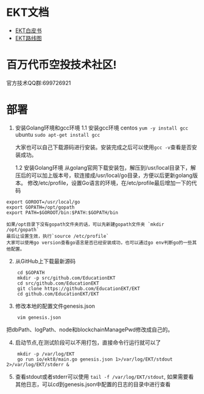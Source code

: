 # EKT文档[](https://github.com/EducationEKT/EKT/tree/master/docs)
   * [EKT白皮书](docs/whitepaper.md)
   * [EKT路线图](docs/roadmap.md)

# 百万代币空投技术社区!
官方技术QQ群:699726921


# 部署

1. 安装Golang环境和gcc环境
    1.1 安装gcc环境
	centos
		 `yum -y install gcc`
	ubuntu
		`sudo apt-get install gcc`

	大家也可以自己下载源码进行安装。安装完成之后可以使用`gcc -v`查看是否安装成功。

    1.2 安装Golang环境
	从golang官网下载安装包，解压到/usr/local目录下，解压后的可以加上版本号，软连接成/usr/local/go目录，方便以后更新golang版本。
	修改/etc/profile，设置Go语言的环境，在/etc/profile最后增加一下的代码

```
export GOROOT=/usr/local/go
export GOPATH=/opt/gopath
export PATH=$GOROOT/bin:$PATH:$GOPATH/bin
```
	如果/opt目录下没有gopath文件夹的话，可以先新建gopath文件夹 `mkdir /opt/gopath`
	最后让设置生效，执行`source /etc/profile`
	大家可以使用go version查看go语言是否已经安装成功，也可以通过go env判断go的一些其他配置。


2. 从GitHub上下载最新源码
```
    cd $GOPATH
    mkdir -p src/github.com/EducationEKT
    cd src/github.com/EducationEKT
    git clone https://github.com/EducationEKT/EKT
    cd github.com/EducationEKT/EKT
```

3. 修改本地的配置文件genesis.json
```
    vim genesis.json
```
把dbPath、logPath、node和blockchainManagePwd修改成自己的。

4. 启动节点,在测试阶段可以不用打包，直接命令行运行就可以了
```
    mkdir -p /var/log/EKT
    go run io/ekt8/main.go genesis.json 1>/var/log/EKT/stdout 2>/var/log/EKT/stderr &
```

5. 查看stdout或者stderr可以使用 `tail -f /var/log/EKT/stdout`, 如果需要看其他日志，可以cd到genesis.json中配置的日志的目录中进行查看
